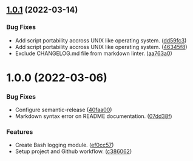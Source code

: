 ## [1.0.1](https://github.com/diablo02000/log4bash/compare/1.0.0...1.0.1) (2022-03-14)


### Bug Fixes

* Add script portability accross UNIX like operating system. ([dd59fc3](https://github.com/diablo02000/log4bash/commit/dd59fc3b8f7c1f93ac93e166e0605bf9f9aafeff))
* Add script portability accross UNIX like operating system. ([46345f8](https://github.com/diablo02000/log4bash/commit/46345f8d44d76de473df5f58eabd8e006d065f5e))
* Exclude CHANGELOG.md file from markdown linter. ([aa763a0](https://github.com/diablo02000/log4bash/commit/aa763a0d3654a2d933485de9d643abcf4a1738fa))

# 1.0.0 (2022-03-06)


### Bug Fixes

* Configure semantic-release ([40faa00](https://github.com/diablo02000/log4bash/commit/40faa0035aeadce2ab3090b77ac4fdcd30c3d7e8))
* Markdown syntax error on README documentation. ([07dd38f](https://github.com/diablo02000/log4bash/commit/07dd38fde716e6b4a8b548c9c6b3ee13fa62bd2e))


### Features

* Create Bash logging module. ([ef0cc57](https://github.com/diablo02000/log4bash/commit/ef0cc57fc2164cac419175a40feab20010543582))
* Setup project and Github workflow. ([c386062](https://github.com/diablo02000/log4bash/commit/c386062d36104e7b326543f695ade947b6287b72))
